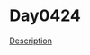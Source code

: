 # Day0424

<a href = "https://www.notion.so/Day0424-d9ba4f442c3c492db28ae1ce3aed20a0">Description</a>
